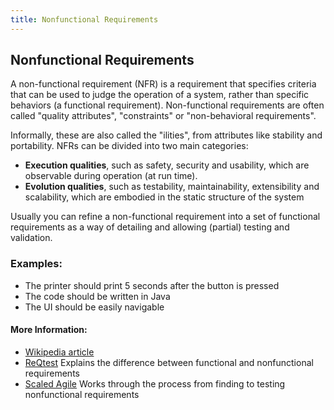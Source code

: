 ```yaml
---
title: Nonfunctional Requirements
---
```

## Nonfunctional Requirements

A non-functional requirement (NFR) is a requirement that specifies criteria that can be used to judge the operation of a system, rather than specific behaviors (a functional requirement). Non-functional requirements are often called "quality attributes", "constraints" or "non-behavioral requirements". 

Informally, these are also called the "ilities", from attributes like stability and portability. NFRs can be divided into two main categories:
* **Execution qualities**, such as safety, security and usability, which are observable during operation (at run time).
* **Evolution qualities**, such as testability, maintainability, extensibility and scalability, which are embodied in the static structure of the system

Usually you can refine a non-functional requirement into a set of functional requirements as a way of detailing and allowing (partial) testing and validation.

### Examples:

* The printer should print 5 seconds after the button is pressed
* The code should be written in Java
* The UI should be easily navigable

#### More Information:
<!-- Please add any articles you think might be helpful to read before writing the article -->
* [Wikipedia article](https://en.wikipedia.org/wiki/Non-functional_requirement)
* [ReQtest](http://reqtest.com/requirements-blog/functional-vs-non-functional-requirements/) Explains the difference between functional and nonfunctional requirements
* [Scaled Agile](http://www.scaledagileframework.com/nonfunctional-requirements/) Works through the process from finding to testing nonfunctional requirements


